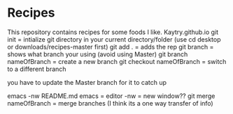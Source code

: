 # Recipes

This repository contains recipes for some foods I like.
 Kaytry.github.io
git init = intialize git directory in your current directory/folder (use cd desktop or downloads/recipes-master first)
git add . = adds the rep
git branch = shows what branch your using (avoid using Master)
git branch nameOfBranch = create a new branch
git checkout nameOfBranch = switch to a different branch

you have to update the Master branch for it to catch up

emacs -nw README.md
emacs = editor
-nw = new window??
git merge nameOfBranch = merge branches (I think its a one way transfer of info)